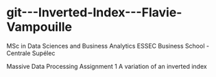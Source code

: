 # git---Inverted-Index---Flavie-Vampouille

MSc in Data Sciences and Business Analytics
ESSEC Business School - Centrale Supélec

Massive Data Processing
Assignment 1
A variation of an inverted index
